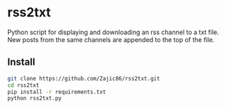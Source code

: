 # rss2txt
Python script for displaying and downloading an rss channel to a txt file. New posts from the same channels are appended to the top of the file.
## Install
```bash
git clone https://github.com/Zajic86/rss2txt.git
cd rss2txt
pip install -r requirements.txt
python rss2txt.py
```